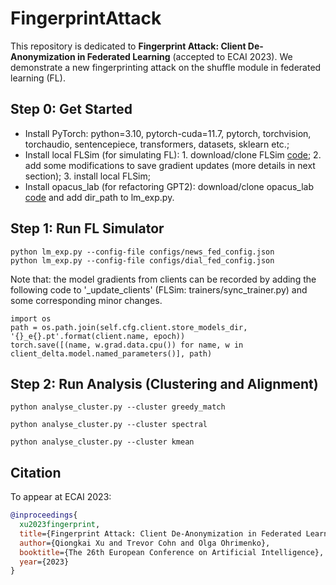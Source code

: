# FingerprintAttack 

This repository is dedicated to **Fingerprint Attack: Client De-Anonymization in Federated Learning** (accepted to ECAI 2023). We demonstrate a new fingerprinting attack on the shuffle module in federated learning (FL).


## Step 0: Get Started
- Install PyTorch: python=3.10, pytorch-cuda=11.7, pytorch, torchvision, torchaudio, sentencepiece, transformers, datasets, sklearn etc.;
- Install local FLSim (for simulating FL): 1. download/clone FLSim [code](https://github.com/facebookresearch/FLSim.git); 2. add some modifications to save gradient updates (more details in next section); 3. install local FLSim;
- Install opacus_lab (for refactoring GPT2): download/clone opacus_lab [code](https://github.com/facebookresearch/Opacus-lab.git) and add dir_path to lm_exp.py.

## Step 1: Run FL Simulator
```
python lm_exp.py --config-file configs/news_fed_config.json 
python lm_exp.py --config-file configs/dial_fed_config.json  
```

Note that: the model gradients from clients can be recorded by adding the following code to '_update_clients' (FLSim: trainers/sync_trainer.py) and some corresponding minor changes.
```
import os
path = os.path.join(self.cfg.client.store_models_dir, '{}_e{}.pt'.format(client.name, epoch))
torch.save([(name, w.grad.data.cpu()) for name, w in client_delta.model.named_parameters()], path)
```

## Step 2: Run Analysis (Clustering and Alignment)
```
python analyse_cluster.py --cluster greedy_match

python analyse_cluster.py --cluster spectral

python analyse_cluster.py --cluster kmean
```

## Citation
To appear at ECAI 2023:
```bibtex
@inproceedings{
  xu2023fingerprint,
  title={Fingerprint Attack: Client De-Anonymization in Federated Learning},
  author={Qiongkai Xu and Trevor Cohn and Olga Ohrimenko},
  booktitle={The 26th European Conference on Artificial Intelligence},
  year={2023}
}

```



